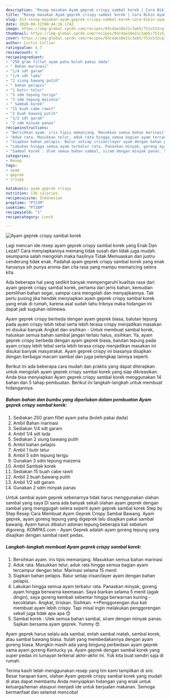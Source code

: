 ```yaml
---
description: "Resep masakan Ayam geprek crispy sambal korek | Cara Bikin Ayam geprek crispy sambal korek Yang Lezat Sekali"
title: "Resep masakan Ayam geprek crispy sambal korek | Cara Bikin Ayam geprek crispy sambal korek Yang Lezat Sekali"
slug: 413-resep-masakan-ayam-geprek-crispy-sambal-korek-cara-bikin-ayam-geprek-crispy-sambal-korek-yang-lezat-sekali
date: 2020-08-31T00:44:18.174Z
image: https://img-global.cpcdn.com/recipes/03cdae18e21c3ab5/751x532cq70/ayam-geprek-crispy-sambal-korek-foto-resep-utama.jpg
thumbnail: https://img-global.cpcdn.com/recipes/03cdae18e21c3ab5/751x532cq70/ayam-geprek-crispy-sambal-korek-foto-resep-utama.jpg
cover: https://img-global.cpcdn.com/recipes/03cdae18e21c3ab5/751x532cq70/ayam-geprek-crispy-sambal-korek-foto-resep-utama.jpg
author: Curtis Collier
ratingvalue: 4.7
reviewcount: 6
recipeingredient:
- "250 gram fillet ayam paha boleh pakai dada"
- " Bahan marinasi"
- "1/4 sdt garam"
- "1/4 sdt lada"
- "2 siung bawang putih"
- " bahan pelapis"
- "1 butir telur"
- "5 sdm tepung terigu"
- "3 sdm tepung maizena"
- " Sambak korek"
- "15 buah cabe rawit"
- "2 buah bawang putih"
- "1/2 sdt garam"
- "2 sdm minyak panas"
recipeinstructions:
- "Bersihkan ayam. iris tipis memanjang. Masukkan semua bahan marinasi"
- "Aduk rata. Masukkan telur, aduk rata hingga semua bagian ayam tercampur dengan telur. Marinasi selama 15 menit"
- "Siapkan bahan pelapis. Balur setiap irisan/layer ayam dengan bahan pelapis."
- "Lakukan hingga semua ayam terbalur rata. Panaskan minyak, goreng ayam hingga berwarna keemasan. Saya biarkan selama 5 menit (agak dingin), saya goreng kembali sebentar hingga berwarnan kuning   kecoklatan. Angkat, tiriskan. Sisihkan. **Penggorengan dua kali membuat ayam lebih crispy. Tapi misal ingin melakukan penggorengan sekali juga tidak apa apa 😊"
- "Sambal korek : Ulek semua bahan sambal, siram dengan minyak panas. Sajikan bersama ayam geprek. Yummy 😍"
categories:
- Resep
tags:
- ayam
- geprek
- crispy

katakunci: ayam geprek crispy 
nutrition: 136 calories
recipecuisine: Indonesian
preptime: "PT23M"
cooktime: "PT38M"
recipeyield: "1"
recipecategory: Lunch

---
```



![Ayam geprek crispy sambal korek](https://img-global.cpcdn.com/recipes/03cdae18e21c3ab5/751x532cq70/ayam-geprek-crispy-sambal-korek-foto-resep-utama.jpg)

Lagi mencari ide resep ayam geprek crispy sambal korek yang Enak Dan Lezat? Cara menyiapkannya memang tidak susah dan tidak juga mudah. seumpama salah mengolah maka hasilnya Tidak Memuaskan dan justru cenderung tidak enak. Padahal ayam geprek crispy sambal korek yang enak harusnya sih punya aroma dan cita rasa yang mampu memancing selera kita.

Ada beberapa hal yang sedikit banyak mempengaruhi kualitas rasa dari ayam geprek crispy sambal korek, pertama dari jenis bahan, kemudian pemilihan bahan segar, sampai cara mengolah dan menyajikannya. Tak perlu pusing jika hendak menyiapkan ayam geprek crispy sambal korek yang enak di rumah, karena asal sudah tahu triknya maka hidangan ini dapat jadi suguhan istimewa.

Ayam geprek crispy berbeda dengan ayam geprek biasa, balutan tepung pada ayam crispy lebih tebal serta lebih terasa crispy menjadikan masakan ini disukai banyak Angkat dan sisihkan - Untuk membuat sambal korek, haluskan semua bahan sambal jangan terlalu halus, sisihkan. Ya, ayam geprek crispy berbeda dengan ayam geprek biasa, balutan tepung pada ayam crispy lebih tebal serta lebih terasa crispy menjadikan masakan ini disukai banyak masyarakat. Ayam geprek crispy ini biasanya disajikan dengan berbagai macam sambal dan juga pelengkap lainnya seperti.


Berikut ini ada beberapa cara mudah dan praktis yang dapat diterapkan untuk mengolah ayam geprek crispy sambal korek yang siap dikreasikan. Anda bisa menyiapkan Ayam geprek crispy sambal korek menggunakan 14 bahan dan 5 tahap pembuatan. Berikut ini langkah-langkah untuk membuat hidangannya.

<!--inarticleads1-->

##### Bahan-bahan dan bumbu yang diperlukan dalam pembuatan Ayam geprek crispy sambal korek:

1. Sediakan 250 gram fillet ayam paha (boleh pakai dada)
1. Ambil  Bahan marinasi
1. Sediakan 1/4 sdt garam
1. Ambil 1/4 sdt lada
1. Sediakan 2 siung bawang putih
1. Ambil  bahan pelapis
1. Ambil 1 butir telur
1. Ambil 5 sdm tepung terigu
1. Gunakan 3 sdm tepung maizena
1. Ambil  Sambak korek
1. Sediakan 15 buah cabe rawit
1. Ambil 2 buah bawang putih
1. Ambil 1/2 sdt garam
1. Gunakan 2 sdm minyak panas


Untuk sambal ayam geprek sebenarnya tidak harus menggunakan olahan sambal yang saya Di sana ada banyak sekali olahan ayam geprek dengan sambal yang menggugah selera seperti ayam geprek sambal korek Step by Step Resep Cara Membuat Ayam Geprek Crispy Sambal Bawang. Ayam geprek, ayam goreng tepung yang digeprek lalu disajikan pakai sambal bawang. Ayam harus dibaluri adonan tepung beberapa kali sebelum digoreng. KOMPAS.com - Ayam Geprek adalah ayam goreng tepung yang disajikan dengan sambal rawit pedas. 

<!--inarticleads2-->

##### Langkah-langkah membuat Ayam geprek crispy sambal korek:

1. Bersihkan ayam. iris tipis memanjang. Masukkan semua bahan marinasi
1. Aduk rata. Masukkan telur, aduk rata hingga semua bagian ayam tercampur dengan telur. Marinasi selama 15 menit
1. Siapkan bahan pelapis. Balur setiap irisan/layer ayam dengan bahan pelapis.
1. Lakukan hingga semua ayam terbalur rata. Panaskan minyak, goreng ayam hingga berwarna keemasan. Saya biarkan selama 5 menit (agak dingin), saya goreng kembali sebentar hingga berwarnan kuning  -  kecoklatan. Angkat, tiriskan. Sisihkan. **Penggorengan dua kali membuat ayam lebih crispy. Tapi misal ingin melakukan penggorengan sekali juga tidak apa apa 😊
1. Sambal korek : Ulek semua bahan sambal, siram dengan minyak panas. Sajikan bersama ayam geprek. Yummy 😍


Ayam geprek harus selalu ada sambal, entah sambal matah, sambal korek, atau sambal bawang biasa. Itulah yang membedakannya dengan ayam goreng biasa. Mungkin masih ada yang bingung perbedaan ayam geprek sama ayam goreng Kentucky ya. Ayam geprek dengan sambal korek yang super pedas ini lumayan terkenal akhir-akhir ini. Yuk kita buat sendiri saja di rumah. 

Terima kasih telah menggunakan resep yang tim kami tampilkan di sini. Besar harapan kami, olahan Ayam geprek crispy sambal korek yang mudah di atas dapat membantu Anda menyiapkan hidangan yang enak untuk keluarga/teman ataupun menjadi ide untuk berjualan makanan. Semoga bermanfaat dan selamat mencoba!
